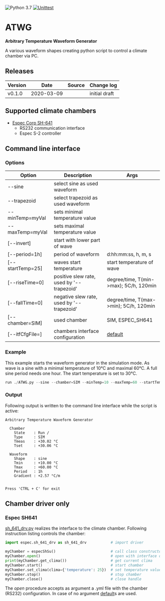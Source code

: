 ![Python 3.7](https://img.shields.io/badge/Python-3.7-blue.svg) [![Unittest](https://github.com/akaeba/ATWG/workflows/Unittest/badge.svg)](https://github.com/akaeba/ATWG/actions)

# ATWG

__Arbitrary Temperature Waveform Generator__

A various waveform shapes creating python script to control a climate chamber via PC.

## Releases

| Version | Date       | Source | Change log                      |
| ------- | ---------- | ------ | ------------------------------- |
| v0.1.0  | 2020-03-09 |        | initial draft                   |


## Supported climate chambers
 * [Espec Corp SH-641](https://espec.com/na/products/model/sh_641)
    - RS232 communication interface
    - Espec S-2 controller


## Command line interface

### Options

| Option           | Description                               | Args                                                                                 |
| ---------------- | ----------------------------------------- | ------------------------------------------------------------------------------------ |
| --sine           | select sine as used waveform              |                                                                                      |
| --trapezoid      | select trapezoid as used waveform         |                                                                                      |
| --minTemp=myVal  | sets minimal temperature value            |                                                                                      |
| --maxTemp=myVal  | sets maximal temperature value            |                                                                                      |
| [--invert]       | start with lower part of wave             |                                                                                      |
| [--period=1h]    | period of waveform                        | d:hh:mm:ss, h, m, s                                                                  |
| [--startTemp=25] | waves start temperature                   | start temperature of wave                                                            |
| [--riseTime=0]   | positive slew rate, used by '--trapezoid' | degree/time, T(min->max); 5C/h, 120min                                               |
| [--fallTime=0]   | negative slew rate, used by '--trapezoid' | degree/time, T(max->min); 5C/h, 120min                                               |
| [--chamber=SIM]  | used chamber                              | SIM, ESPEC_SH641                                                                     |
| [--itfCfgFile=]  | chambers interface configuration          | [default](https://github.com/akaeba/ATWG/blob/master/driver/espec/sh_if_default.yml) |


### Example

This example starts the waveform generator in the simulation mode. As wave is a sine with a minimal temperature of 10°C and maximal 60°C. A full
sine period needs one hour. The start temperature is set to 30°C.

```python
run ./ATWG.py --sine --chamber=SIM --minTemp=10 --maxTemp=60 --startTemp=30 --period=1h
```


### Output

Following output is written to the command line interface while the script is active:

```text
Arbitrary Temperature Waveform Generator

  Chamber
    State    : Run /
    Type     : SIM
    Tmeas    : +30.02 °C
    Tset     : +30.06 °C

  Waveform
    Shape    : sine
    Tmin     : +10.00 °C
    Tmax     : +60.00 °C
    Period   : 1h
    Gradient : +2.57 °C/m


Press 'CTRL + C' for exit
```


## Chamber driver only

### Espec SH641
[sh_641_drv.py](https://github.com/akaeba/ATWG/blob/master/driver/espec/sh_641_drv.py) realizes the interface to the climate chamber. Following instruction listing controls the chamber:

```python
import espec.sh_641_drv as sh_641_drv           # import driver

myChamber = especShSu()                         # call class constructor
myChamber.open()                                # open with interface defaults
print(myChamber.get_clima())                    # get current clima
myChamber.start()                               # start chamber
myChamber.set_clima(clima={'temperature': 25})  # set temperature value
myChamber.stop()                                # stop chamber
myChamber.close()                               # close handle
```

The _open_ procedure accepts as argument a .yml file with the chamber (RS232) configuration. In case of no argument [default](https://github.com/akaeba/ATWG/blob/master/driver/espec/sh_if_default.yml)s are used.
